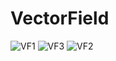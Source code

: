 # VectorField
![VF1](https://user-images.githubusercontent.com/72260733/120051017-92778380-bff9-11eb-8fa1-d31cf7974422.png)
![VF3](https://user-images.githubusercontent.com/72260733/120051018-92778380-bff9-11eb-9117-732425224749.png)
![VF2](https://user-images.githubusercontent.com/72260733/120051019-92778380-bff9-11eb-8c30-e50c56dbbe60.png)
